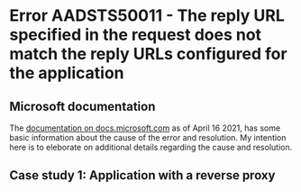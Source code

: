 # Error AADSTS50011 - The reply URL specified in the request does not match the reply URLs configured for the application
## Microsoft documentation
The [documentation on docs.microsoft.com](https://docs.microsoft.com/troubleshoot/azure/active-directory/error-code-aadsts50011-reply-url-mismatch) as of April 16 2021, has some basic information about the cause of the error and resolution. My intention here is to eleborate on additional details regarding the cause and resolution.

## Case study 1: Application with a reverse proxy
